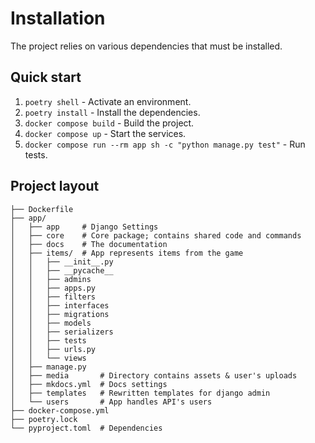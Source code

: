 # Installation

The project relies on various dependencies that must be installed.

## Quick start

1. `poetry shell` - Activate an environment.
2. `poetry install` - Install the dependencies.
3. `docker compose build` - Build the project.
4. `docker compose up` - Start the services.
5. `docker compose run --rm app sh -c "python manage.py test"` - Run tests.

## Project layout

    ├── Dockerfile
    ├── app/
    │   ├── app     # Django Settings
    │   ├── core    # Core package; contains shared code and commands
    │   ├── docs    # The documentation
    │   ├── items/  # App represents items from the game
    │   │   ├── __init__.py
    │   │   ├── __pycache__
    │   │   ├── admins
    │   │   ├── apps.py
    │   │   ├── filters
    │   │   ├── interfaces
    │   │   ├── migrations
    │   │   ├── models
    │   │   ├── serializers
    │   │   ├── tests
    │   │   ├── urls.py
    │   │   └── views
    │   ├── manage.py
    │   ├── media       # Directory contains assets & user's uploads
    │   ├── mkdocs.yml  # Docs settings
    │   ├── templates   # Rewritten templates for django admin
    │   └── users       # App handles API's users
    ├── docker-compose.yml
    ├── poetry.lock
    └── pyproject.toml  # Dependencies
